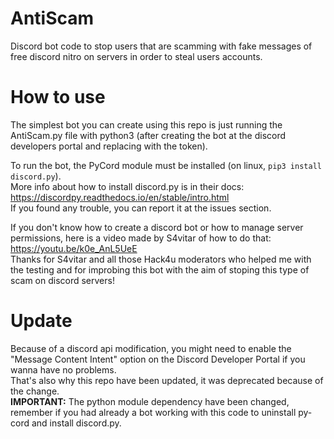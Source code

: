 # AntiScam
Discord bot code to stop users that are scamming with fake messages of free discord nitro on servers in order to steal users accounts.  

# How to use
The simplest bot you can create using this repo is just running the AntiScam.py file with python3 (after creating the bot at the discord developers portal and replacing <bot-token> with the token).  

To run the bot, the PyCord module must be installed (on linux, `pip3 install discord.py`).  
More info about how to install discord.py is in their docs: https://discordpy.readthedocs.io/en/stable/intro.html  
If you found any trouble, you can report it at the issues section.  

If you don't know how to create a discord bot or how to manage server permissions, here is a video made by S4vitar of how to do that: https://youtu.be/k0e_AnL5UeE  
Thanks for S4vitar and all those Hack4u moderators who helped me with the testing and for improbing this bot with the aim of stoping this type of scam on discord servers!  

# Update
Because of a discord api modification, you might need to enable the "Message Content Intent" option on the Discord Developer Portal if you wanna have no problems.  
That's also why this repo have been updated, it was deprecated because of the change.  
**IMPORTANT:** The python module dependency have been changed, remember if you had already a bot working with this code to uninstall py-cord and install discord.py.   
